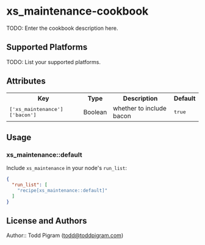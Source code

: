 # xs_maintenance-cookbook

TODO: Enter the cookbook description here.

## Supported Platforms

TODO: List your supported platforms.

## Attributes

<table>
  <tr>
    <th>Key</th>
    <th>Type</th>
    <th>Description</th>
    <th>Default</th>
  </tr>
  <tr>
    <td><tt>['xs_maintenance']['bacon']</tt></td>
    <td>Boolean</td>
    <td>whether to include bacon</td>
    <td><tt>true</tt></td>
  </tr>
</table>

## Usage

### xs_maintenance::default

Include `xs_maintenance` in your node's `run_list`:

```json
{
  "run_list": [
    "recipe[xs_maintenance::default]"
  ]
}
```

## License and Authors

Author:: Todd Pigram (<todd@toddpigram.com>)
